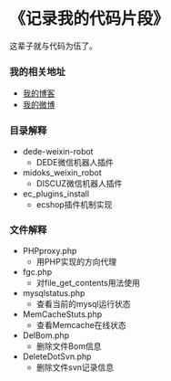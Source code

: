 《记录我的代码片段》
====================

这辈子就与代码为伍了。

### 我的相关地址
- [我的博客](http://midoks.cachecha.com)
- [我的微博](http://weibo.com/u/1504761980)

### 目录解释
- dede-weixin-robot 
	- DEDE微信机器人插件
- midoks_weixin_robot
	- DISCUZ微信机器人插件
- ec_plugins_install
	- ecshop插件机制实现

### 文件解释
- PHPproxy.php
	- 用PHP实现的方向代理
- fgc.php
	- 对file_get_contents用法使用
- mysqlstatus.php
	- 查看当前的mysql运行状态
- MemCacheStuts.php
	- 查看Memcache在线状态
- DelBom.php
	- 删除文件Bom信息
- DeleteDotSvn.php
	- 删除文件svn记录信息